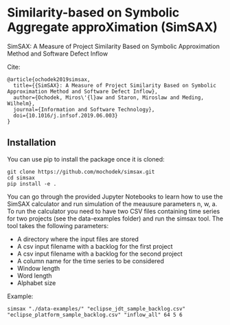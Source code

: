 # Similarity-based on Symbolic Aggregate approXimation (SimSAX)
SimSAX: A Measure of Project Similarity Based on Symbolic Approximation Method and Software Defect Inflow

Cite:
```
@article{ochodek2019simsax,
  title={{SimSAX}: A Measure of Project Similarity Based on Symbolic Approximation Method and Software Defect Inflow},
  author={Ochodek, Miros\'{l}aw and Staron, Miroslaw and Meding, Wilhelm},
  journal={Information and Software Technology},
  doi={10.1016/j.infsof.2019.06.003}
}
```

## Installation

You can use pip to install the package once it is cloned:

```
git clone https://github.com/mochodek/simsax.git
cd simsax
pip install -e .
```

You can go through the provided Jupyter Notebooks to learn how to use the SimSAX calculator and run simulation of the meausure parameters n, w, a. To run the calculator you need to have two CSV files containing time series for two projects (see the data-examples folder) and run the simsax tool. The tool takes the following parameters:
* A directory where the input files are stored
* A csv input filename with a backlog for the first project
* A csv input filename with a backlog for the second project
* A column name for the time series to be considered
* Window length
* Word length
* Alphabet size

Example:
```
simsax "./data-examples/" "eclipse_jdt_sample_backlog.csv" "eclipse_platform_sample_backlog.csv" "inflow_all" 64 5 6
```
